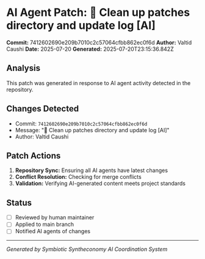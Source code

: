 # AI Agent Patch: 🧹 Clean up patches directory and update log [AI]

**Commit:** 7412602690e209b7010c2c57064cfbb862ec0f6d
**Author:** Valtid Caushi
**Date:** 2025-07-20
**Generated:** 2025-07-20T23:15:36.842Z

## Analysis

This patch was generated in response to AI agent activity detected in the repository.

## Changes Detected

- Commit: `7412602690e209b7010c2c57064cfbb862ec0f6d`
- Message: "🧹 Clean up patches directory and update log [AI]"
- Author: Valtid Caushi

## Patch Actions

1. **Repository Sync:** Ensuring all AI agents have latest changes
2. **Conflict Resolution:** Checking for merge conflicts
3. **Validation:** Verifying AI-generated content meets project standards

## Status

- [ ] Reviewed by human maintainer
- [ ] Applied to main branch
- [ ] Notified AI agents of changes

---
*Generated by Symbiotic Syntheconomy AI Coordination System*
